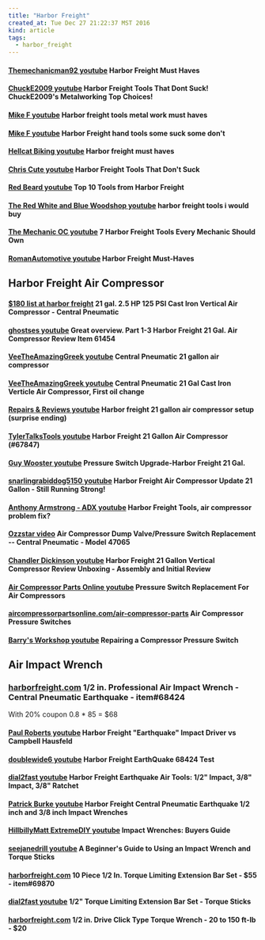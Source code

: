 ```yaml
---
title: "Harbor Freight"
created_at: Tue Dec 27 21:22:37 MST 2016
kind: article
tags:
  - harbor_freight
---
```


<h4>
  <a href="https://www.youtube.com/watch?v=GJQQlOJyCaM" target="_blank">Themechanicman92 youtube</a>
  Harbor Freight Must Haves
</h4>

<h4>
  <a href="https://www.youtube.com/watch?v=VEX7_6CJrmk&t=195s" target="_blank">ChuckE2009 youtube</a>
  Harbor Freight Tools That Dont Suck! ChuckE2009's Metalworking Top Choices!
</h4>


<h4>
  <a href="https://www.youtube.com/watch?v=6HiAinv2UmM" target="_blank">Mike F youtube</a>
  Harbor freight tools metal work must haves
</h4>


<h4>
  <a href="https://www.youtube.com/watch?v=2BK2-KIJtIo" target="_blank">Mike F youtube</a>
  Harbor Freight hand tools some suck some don't
</h4>

<h4>
  <a href="https://www.youtube.com/watch?v=aV90ejgThzA" target="_blank">Hellcat Biking youtube</a>
  Harbor freight must haves
</h4>

<h4>
  <a href="https://www.youtube.com/watch?v=MhB7LzJa9Zs" target="_blank">Chris Cute youtube</a>
  Harbor Freight Tools That Don't Suck
</h4>

<h4>
  <a href="https://www.youtube.com/watch?v=6a3UN5haMSI" target="_blank">Red Beard youtube</a>
  Top 10 Tools from Harbor Freight
</h4>

<h4>
  <a href="https://www.youtube.com/watch?v=8Z-dqlB0utA" target="_blank">The Red White and Blue Woodshop youtube</a>
  harbor freight tools i would buy
</h4>

<h4>
  <a href="https://www.youtube.com/watch?v=5uwCR9QfGjE" target="_blank">The Mechanic OC youtube</a>
  7 Harbor Freight Tools Every Mechanic Should Own
</h4>

<h4>
  <a href="https://www.youtube.com/watch?v=OKfjG6GSxvU" target="_blank">RomanAutomotive youtube</a>
  Harbor Freight Must-Haves
</h4>

<h2>
Harbor Freight Air Compressor
</h2>

<h4>
  <a href="http://www.harborfreight.com/21-gal-25-hp-125-psi-cast-iron-vertical-air-compressor-61454.html" target="_blank">$180 list at harbor freight</a>
  21 gal. 2.5 HP 125 PSI Cast Iron Vertical Air Compressor - Central Pneumatic
</h4>

<h4>
  <a href="https://www.youtube.com/watch?v=Rk_p1tVT2Ek" target="_blank">ghostses youtube</a>
  Great overview. Part 1-3 Harbor Freight 21 Gal. Air Compressor Review Item 61454
</h4>

<h4>
  <a href="https://www.youtube.com/watch?v=oBKl-e402vQ" target="_blank">VeeTheAmazingGreek youtube</a>
  Central Pneumatic 21 gallon air compressor
</h4>

<h4>
  <a href="https://www.youtube.com/watch?v=EGIdBKf6_mU" target="_blank">VeeTheAmazingGreek youtube</a>
  Central Pneumatic 21 Gal Cast Iron Verticle Air Compressor, First oil change
</h4>


<h4>
  <a href="https://www.youtube.com/watch?v=ZXCkP4YsHgk" target="_blank">Repairs & Reviews youtube</a>
  Harbor freight 21 gallon air compressor setup (surprise ending)
</h4>

<h4>
  <a href="https://www.youtube.com/watch?v=ZBFG8WMGAeY" target="_blank">TylerTalksTools youtube</a>
  Harbor Freight 21 Gallon Air Compressor (#67847)
</h4>

<h4>
  <a href="https://www.youtube.com/watch?v=bV1xsTveBqQ" target="_blank">Guy Wooster youtube</a>
  Pressure Switch Upgrade-Harbor Freight 21 Gal.
</h4>

<h4>
  <a href="https://www.youtube.com/watch?v=J5zAeP3t08o" target="_blank">snarlingrabiddog5150 youtube</a>
  Harbor Freight Air Compressor Update 21 Gallon - Still Running Strong!
</h4>

<h4>
  <a href="https://www.youtube.com/watch?v=V7hBXxXf0Cs" target="_blank">Anthony Armstrong - ADX youtube</a>
  Harbor Freight Tools, air compressor problem fix?
</h4>

<h4>
  <a href="https://www.youtube.com/watch?v=lju--QC1hjw" target="_blank">Ozzstar video</a>
  Air Compressor Dump Valve/Pressure Switch Replacement -- Central Pneumatic - Model 47065
</h4>

<h4>
  <a href="https://www.youtube.com/watch?v=nVHNJFcnJj8&t=19s" target="_blank">Chandler Dickinson youtube</a>
  Harbor Freight 21 Gallon Vertical Compressor Review Unboxing - Assembly and Initial Review
</h4>

<h4>
  <a href="https://www.youtube.com/watch?v=4qP9tCAVzFE" target="_blank">Air Compressor Parts Online youtube</a>
  Pressure Switch Replacement For Air Compressors
</h4>

<h4>
  <a href="http://www.aircompressorpartsonline.com/air-compressor-parts-by-component-air-compressor-pressure-switches-c-25_2.html" target="_blank">aircompressorpartsonline.com/air-compressor-parts</a>
  Air Compressor Pressure Switches
</h4>

<h4>
  <a href="https://www.youtube.com/watch?v=BYXhhzOyO-w" target="_blank">Barry's Workshop youtube</a>
  Repairing a Compressor Pressure Switch
</h4>

<h2>Air Impact Wrench</h2>

<h3>
  <a href="http://www.harborfreight.com/12-in-Professional-Air-Impact-Wrench-68424.html" target="_blank">harborfreight.com</a>
  1/2 in. Professional Air Impact Wrench - Central Pneumatic Earthquake - item#68424 
</h3>

With 20% coupon 0.8 * 85 = $68

<h4>
  <a href="https://www.youtube.com/watch?v=AbMzv_SzrMo" target="_blank">Paul Roberts youtube</a>
  Harbor Freight "Earthquake" Impact Driver vs Campbell Hausfeld
</h4>

<h4>
  <a href="https://www.youtube.com/watch?v=qHBPx-qBKnw" target="_blank">doublewide6 youtube</a>
  Harbor Freight EarthQuake 68424 Test
</h4>

<h4>
  <a href="https://www.youtube.com/watch?v=jKc3D89m_dU" target="_blank">dial2fast youtube</a>
  Harbor Freight Earthquake Air Tools: 1/2" Impact, 3/8" Impact, 3/8" Ratchet
</h4>

<h4>
  <a href="https://www.youtube.com/watch?v=j1x3mLLQZ4k" target="_blank">Patrick Burke youtube</a>
  Harbor Freight Central Pneumatic Earthquake 1/2 inch and 3/8 inch Impact Wrenches
</h4>

<h4>
  <a href="https://www.youtube.com/watch?v=f48egSo8DH4" target="_blank">HillbillyMatt ExtremeDIY youtube</a>
  Impact Wrenches: Buyers Guide
</h4>


<h4>
  <a href="https://www.youtube.com/watch?v=FSD9eqa16sY" target="_blank">seejanedrill youtube</a>
  A Beginner's Guide to Using an Impact Wrench and Torque Sticks
</h4>

<h4>
  <a href="http://www.harborfreight.com/10-piece-12-in-torque-limiting-extension-bar-set-69870.html" target="_blank">harborfreight.com</a>
  10 Piece 1/2 In. Torque Limiting Extension Bar Set - $55 -
  item#69870 
</h4>

<h4>
  <a href="https://www.youtube.com/watch?v=glWZIuJWaWg" target="_blank">dial2fast youtube</a>
  1/2" Torque Limiting Extension Bar Set - Torque Sticks
</h4>

<h4>
  <a href="http://www.harborfreight.com/1-2-half-inch-drive-click-type-torque-wrench-239.html" target="_blank">harborfreight.com</a>
  1/2 in. Drive Click Type Torque Wrench - 20 to 150 ft-lb - $20
</h4>

<!--
html boilerplate
<a href="" target="_blank"></a>
<a name=""></a>
<img src="" width="400px">
<ul>
  <li></li>
</ul>
<pre>
</pre>
<pre><code>
</code></pre>
<math xmlns='http://www.w3.org/1998/Math/MathML' display='block'>
</math>
-->
